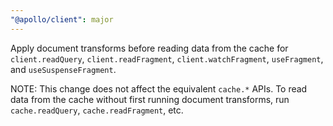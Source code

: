 ```yaml
---
"@apollo/client": major
---
```


Apply document transforms before reading data from the cache for `client.readQuery`, `client.readFragment`, `client.watchFragment`, `useFragment`, and `useSuspenseFragment`.

NOTE: This change does not affect the equivalent `cache.*` APIs. To read data from the cache without first running document transforms, run `cache.readQuery`, `cache.readFragment`, etc.
